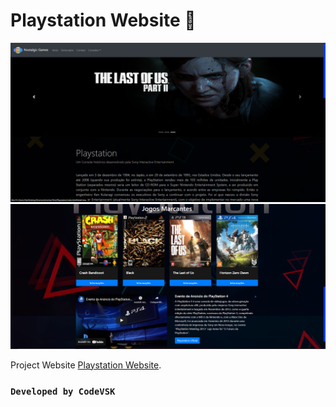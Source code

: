 # Playstation Website 📱

<img src="https://github.com/CodeVsk/CodeVsk/blob/main/frontend-playstation-1.PNG" alt="playstationwebsite-preview">
<img src="https://github.com/CodeVsk/CodeVsk/blob/main/frontend-playstation-2.PNG" alt="playstationwebsite-preview">

Project Website [Playstation Website](#).
### `Developed by CodeVSK`
